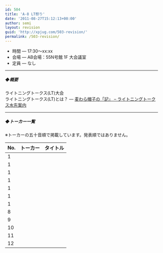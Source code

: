 ```yaml
---
id: 504
title: 'A-8 LT祭り'
date: '2011-08-27T15:12:13+00:00'
author: semi
layout: revision
guid: 'http://xpjug.com/503-revision/'
permalink: /503-revision/
---
```


- 時間 — 17:30～xx:xx
- 会場 — AB会場：55N号館 1F 大会議室
- 定員 — なし

---

##### ◆概要

ライトニングトークス(LT)大会  
ライトニングトークス(LT)とは？ — [麦わら帽子の「記」 – ライトニングトークス水先案内](http://mugiwara.jp/ki2/wifky.pl?p=LTGuide)

---

##### ◆トーカー一覧

※トーカーの五十音順で掲載しています。発表順ではありません。

| No. | トーカー | タイトル |
|---|---|---|
| 1 |  |  |
| 1 |  |  |
| 1 |  |  |
| 1 |  |  |
| 1 |  |  |
| 1 |  |  |
| 1 |  |  |
| 8 |  |  |
| 9 |  |  |
| 10 |  |  |
| 11 |  |  |
| 12 |  |  |